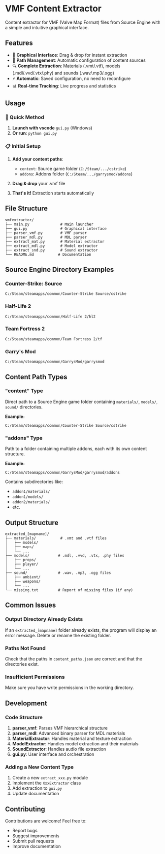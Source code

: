 # VMF Content Extractor

Content extractor for VMF (Valve Map Format) files from Source Engine with a simple and intuitive graphical interface.

## Features

- 🎯 **Graphical Interface**: Drag & drop for instant extraction
- 📁 **Path Management**: Automatic configuration of content sources
- 🔍 **Complete Extraction**: Materials (.vmt/.vtf), models (.mdl/.vvd/.vtx/.phy) and sounds (.wav/.mp3/.ogg)
- ⚡ **Automatic**: Saved configuration, no need to reconfigure
- 📊 **Real-time Tracking**: Live progress and statistics

## Usage

### 🚀 Quick Method
1. **Launch with vscode** `gui.py` (Windows)
2. **Or run**: `python gui.py`

### 📋 Initial Setup
1. **Add your content paths**:
   - `content`: Source game folder (`C:/Steam/.../cstrike`)
   - `addons`: Addons folder (`C:/Steam/.../garrysmod/addons`)

2. **Drag & drop** your .vmf file
3. **That's it!** Extraction starts automatically

## File Structure

```
vmfextractor/
├── main.py              # Main launcher 
├── gui.py               # Graphical interface
├── parser_vmf.py        # VMF parser
├── parser_mdl.py        # MDL parser
├── extract_mat.py       # Material extractor
├── extract_mdl.py       # Model extractor  
├── extract_snd.py       # Sound extractor
└── README.md           # Documentation
```

## Source Engine Directory Examples

### Counter-Strike: Source
```
C:/Steam/steamapps/common/Counter-Strike Source/cstrike
```

### Half-Life 2
```
C:/Steam/steamapps/common/Half-Life 2/hl2
```

### Team Fortress 2
```
C:/Steam/steamapps/common/Team Fortress 2/tf
```

### Garry's Mod
```
C:/Steam/steamapps/common/GarrysMod/garrysmod
```

## Content Path Types

### "content" Type 
Direct path to a Source Engine game folder containing `materials/`, `models/`, `sound/` directories.

**Example:**
```
C:/Steam/steamapps/common/Counter-Strike Source/cstrike
```

### "addons" Type
Path to a folder containing multiple addons, each with its own content structure.

**Example:**
```
C:/Steam/steamapps/common/GarrysMod/garrysmod/addons
```
Contains subdirectories like:
- `addon1/materials/`
- `addon1/models/`  
- `addon2/materials/`
- etc.

## Output Structure

```
extracted_[mapname]/
├── materials/           # .vmt and .vtf files
│   ├── models/
│   ├── maps/
│   └── ...
├── models/             # .mdl, .vvd, .vtx, .phy files
│   ├── props/
│   ├── player/
│   └── ...
├── sound/              # .wav, .mp3, .ogg files
│   ├── ambient/
│   ├── weapons/
│   └── ...
└── missing.txt         # Report of missing files (if any)
```

## Common Issues

### Output Directory Already Exists
If an `extracted_[mapname]` folder already exists, the program will display an error message. Delete or rename the existing folder.

### Paths Not Found
Check that the paths in `content_paths.json` are correct and that the directories exist.

### Insufficient Permissions
Make sure you have write permissions in the working directory.

## Development

### Code Structure

1. **parser_vmf**: Parses VMF hierarchical structure
2. **parser_mdl**: Advanced binary parser for MDL materials
3. **MaterialExtractor**: Handles material and texture extraction
4. **ModelExtractor**: Handles model extraction and their materials
5. **SoundExtractor**: Handles audio file extraction
6. **gui.py**: User interface and orchestration

### Adding a New Content Type

1. Create a new `extract_xxx.py` module
2. Implement the `XxxExtractor` class
3. Add extraction to `gui.py`
4. Update documentation

## Contributing

Contributions are welcome! Feel free to:
- Report bugs
- Suggest improvements
- Submit pull requests
- Improve documentation
